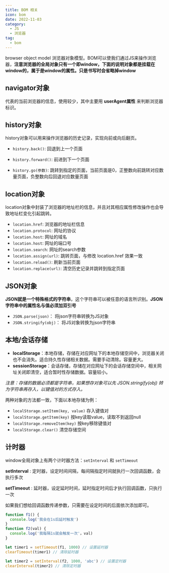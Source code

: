 ```yaml
---
title: BOM 相关
icon: bom
date: 2022-11-03
category:
  - JS
  - 浏览器
tag:
  - bom
---
```



browser object model 浏览器对象模型。BOM可以使我们通过JS来操作浏览器，**注意浏览器的全局对象只有一个即window，下面的说明对象都是挂载在window的，属于是window的属性。只是书写时会省略掉window**



##  navigator对象

代表的当前浏览器的信息，使用较少，其中主要用 **userAgent属性** 来判断浏览器标识。



## history对象

history对象可以用来操作浏览器的历史记录，实现向前或向后翻页。

- `history.back()`: 回退到上一个页面
- `history.forward()`: 前进到下一个页面

- `history.go(参数)`: 跳转到指定的页面，当前页面是0，正整数向前跳转对应数量页面，负整数向后回退对应数量页面



## location对象

location对象中封装了浏览器的地址栏的信息，并且对其相应属性修改操作也会导致地址栏变化引起跳转。

- `location.href`: 浏览器的地址栏信息
- `location.protocol`: 网址的协议
- `location.host`: 网址的域名
- `location.host`: 网址的端口号
- `location.search`: 网址的search参数
- `location.assign(url)`: 跳转页面，与修改 location.href 效果一致
- `location.reload()`: 刷新当前页面
- `location.replace(url)`: 清空历史记录并跳转到指定页面



## JSON对象

**JSON就是一个特殊格式的字符串**，这个字符串可以被任意的语言所识别。**JSON字符串中的属性名与值必须加双引号**

- `JSON.parse(json)`： 将json字符串转换为JS对象
- `JSON.stringify(obj)`： 将JS对象转换为json字符串



## 本地/会话存储

- **localStorage**：本地存储，存储在对应网址下的本地存储空间中，浏览器关闭也不会消失。适合持久性存储相关数据。需要手动清除。容量更大。
- **sessionStorage**：会话存储，存储在对应网址下的会话存储空间中，相关网址关闭即清空，适合暂时性存储数据。容量较小。

*注意：存储的数据必须都是字符串，如果想存对象可以先 JSON.stringify(obj) 转为字符串再存入，以键值对的方式存入。*



两种对象的方法都一致，下面以本地存储为例：

- `localStorage.setItem(key, value)` 存入键值对
- `localStorage.getItem(key)` 按key读取value，读取不到返回null
- `localStorage.removeItem(key)` 按key移除键值对
- `localStorage.clear()` 清空存储空间



## 计时器

window全局对象上有两个计时器方法：`setInterval` 和 `setTimeout`

**setInterval** : 定时器，设定时间间隔，每间隔指定时间就执行一次回调函数，会执行多次

**setTimeout** : 延时器，设定延时时间，延时指定时间后才执行回调函数，只执行一次

如果我们想给回调函数传递参数，只需要在设定时间的后面依次添加即可。

```js
function f1() {
  console.log('我会在1s后延时触发')
}
function f2(val) {
  console.log('我每隔1s就会触发一次'，val)
}

let timer1 = setTimeout(f1, 1000) // 设置延时器
clearTimeout(timer1) // 清除延时器

let timer2 = setInterval(f2, 1000, 'abc') // 设置定时器
clearInterval(timer2) // 清除定时器
```


